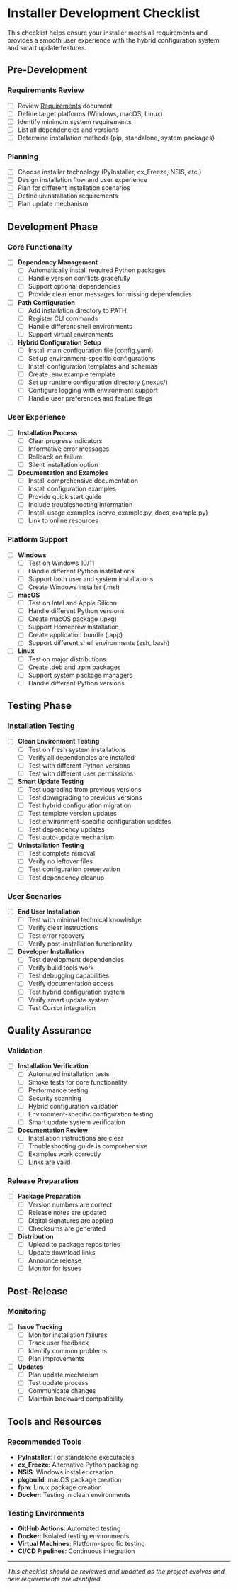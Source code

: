 # Installer Development Checklist

This checklist helps ensure your installer meets all requirements and provides a smooth user experience with the hybrid configuration system and smart update features.

## Pre-Development

### Requirements Review
- [ ] Review [Requirements](REQUIREMENTS.md) document
- [ ] Define target platforms (Windows, macOS, Linux)
- [ ] Identify minimum system requirements
- [ ] List all dependencies and versions
- [ ] Determine installation methods (pip, standalone, system packages)

### Planning
- [ ] Choose installer technology (PyInstaller, cx_Freeze, NSIS, etc.)
- [ ] Design installation flow and user experience
- [ ] Plan for different installation scenarios
- [ ] Define uninstallation requirements
- [ ] Plan update mechanism

## Development Phase

### Core Functionality
- [ ] **Dependency Management**
  - [ ] Automatically install required Python packages
  - [ ] Handle version conflicts gracefully
  - [ ] Support optional dependencies
  - [ ] Provide clear error messages for missing dependencies

- [ ] **Path Configuration**
  - [ ] Add installation directory to PATH
  - [ ] Register CLI commands
  - [ ] Handle different shell environments
  - [ ] Support virtual environments

- [ ] **Hybrid Configuration Setup**
  - [ ] Install main configuration file (config.yaml)
  - [ ] Set up environment-specific configurations
  - [ ] Install configuration templates and schemas
  - [ ] Create .env.example template
  - [ ] Set up runtime configuration directory (.nexus/)
  - [ ] Configure logging with environment support
  - [ ] Handle user preferences and feature flags

### User Experience
- [ ] **Installation Process**
  - [ ] Clear progress indicators
  - [ ] Informative error messages
  - [ ] Rollback on failure
  - [ ] Silent installation option

- [ ] **Documentation and Examples**
  - [ ] Install comprehensive documentation
  - [ ] Install configuration examples
  - [ ] Provide quick start guide
  - [ ] Include troubleshooting information
  - [ ] Install usage examples (serve_example.py, docs_example.py)
  - [ ] Link to online resources

### Platform Support
- [ ] **Windows**
  - [ ] Test on Windows 10/11
  - [ ] Handle different Python installations
  - [ ] Support both user and system installations
  - [ ] Create Windows installer (.msi)

- [ ] **macOS**
  - [ ] Test on Intel and Apple Silicon
  - [ ] Handle different Python versions
  - [ ] Create macOS package (.pkg)
  - [ ] Support Homebrew installation
  - [ ] Create application bundle (.app)
  - [ ] Support different shell environments (zsh, bash)

- [ ] **Linux**
  - [ ] Test on major distributions
  - [ ] Create .deb and .rpm packages
  - [ ] Support system package managers
  - [ ] Handle different Python versions

## Testing Phase

### Installation Testing
- [ ] **Clean Environment Testing**
  - [ ] Test on fresh system installations
  - [ ] Verify all dependencies are installed
  - [ ] Test with different Python versions
  - [ ] Test with different user permissions

- [ ] **Smart Update Testing**
  - [ ] Test upgrading from previous versions
  - [ ] Test downgrading to previous versions
  - [ ] Test hybrid configuration migration
  - [ ] Test template version updates
  - [ ] Test environment-specific configuration updates
  - [ ] Test dependency updates
  - [ ] Test auto-update mechanism

- [ ] **Uninstallation Testing**
  - [ ] Test complete removal
  - [ ] Verify no leftover files
  - [ ] Test configuration preservation
  - [ ] Test dependency cleanup

### User Scenarios
- [ ] **End User Installation**
  - [ ] Test with minimal technical knowledge
  - [ ] Verify clear instructions
  - [ ] Test error recovery
  - [ ] Verify post-installation functionality

- [ ] **Developer Installation**
  - [ ] Test development dependencies
  - [ ] Verify build tools work
  - [ ] Test debugging capabilities
  - [ ] Verify documentation access
  - [ ] Test hybrid configuration system
  - [ ] Verify smart update system
  - [ ] Test Cursor integration

## Quality Assurance

### Validation
- [ ] **Installation Verification**
  - [ ] Automated installation tests
  - [ ] Smoke tests for core functionality
  - [ ] Performance testing
  - [ ] Security scanning
  - [ ] Hybrid configuration validation
  - [ ] Environment-specific configuration testing
  - [ ] Smart update system verification

- [ ] **Documentation Review**
  - [ ] Installation instructions are clear
  - [ ] Troubleshooting guide is comprehensive
  - [ ] Examples work correctly
  - [ ] Links are valid

### Release Preparation
- [ ] **Package Preparation**
  - [ ] Version numbers are correct
  - [ ] Release notes are updated
  - [ ] Digital signatures are applied
  - [ ] Checksums are generated

- [ ] **Distribution**
  - [ ] Upload to package repositories
  - [ ] Update download links
  - [ ] Announce release
  - [ ] Monitor for issues

## Post-Release

### Monitoring
- [ ] **Issue Tracking**
  - [ ] Monitor installation failures
  - [ ] Track user feedback
  - [ ] Identify common problems
  - [ ] Plan improvements

- [ ] **Updates**
  - [ ] Plan update mechanism
  - [ ] Test update process
  - [ ] Communicate changes
  - [ ] Maintain backward compatibility

## Tools and Resources

### Recommended Tools
- **PyInstaller**: For standalone executables
- **cx_Freeze**: Alternative Python packaging
- **NSIS**: Windows installer creation
- **pkgbuild**: macOS package creation
- **fpm**: Linux package creation
- **Docker**: Testing in clean environments

### Testing Environments
- **GitHub Actions**: Automated testing
- **Docker**: Isolated testing environments
- **Virtual Machines**: Platform-specific testing
- **CI/CD Pipelines**: Continuous integration

---

*This checklist should be reviewed and updated as the project evolves and new requirements are identified.*
